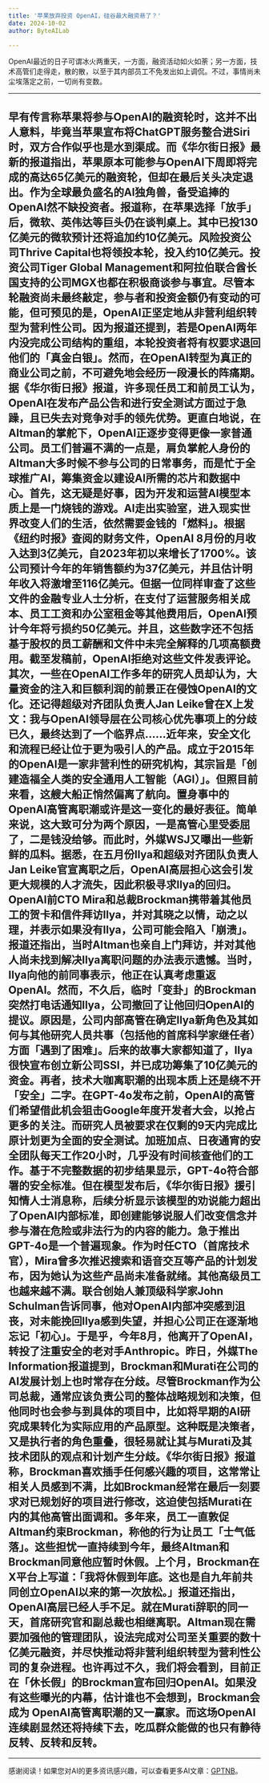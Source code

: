 ```yaml
---
title: '苹果放弃投资 OpenAI，硅谷最大融资悬了？'
date: 2024-10-02
author: ByteAILab

---
```


OpenAI最近的日子可谓冰火两重天，一方面，融资活动如火如荼；另一方面，技术高管们走得走，散的散，以至于其内部员工不免发出如上调侃。不过，事情尚未尘埃落定之前，一切尚有变数。

---
早有传言称苹果将参与OpenAI的融资轮时，这并不出人意料，毕竟当苹果宣布将ChatGPT服务整合进Siri时，双方合作似乎也是水到渠成。而《华尔街日报》最新的报道指出，苹果原本可能参与OpenAI下周即将完成的高达65亿美元的融资轮，但却在最后关头决定退出。作为全球最负盛名的AI独角兽，备受追捧的OpenAI然不缺投资者。报道称，在苹果选择「放手」后，微软、英伟达等巨头仍在谈判桌上。其中已投130亿美元的微软预计还将追加约10亿美元。风险投资公司Thrive Capital也将领投本轮，投入约10亿美元。投资公司Tiger Global Management和阿拉伯联合酋长国支持的公司MGX也都在积极商谈参与事宜。尽管本轮融资尚未最终敲定，参与者和投资金额仍有变动的可能，但可预见的是，OpenAI正坚定地从非营利组织转型为营利性公司。因为报道还提到，若是OpenAI两年内没完成公司结构的重组，本轮投资者将有权要求退回他们的「真金白银」。然而，在OpenAI转型为真正的商业公司之前，不可避免地会经历一段漫长的阵痛期。据《华尔街日报》报道，许多现任员工和前员工认为，OpenAI在发布产品公告和进行安全测试方面过于急躁，且已失去对竞争对手的领先优势。更直白地说，在Altman的掌舵下，OpenAI正逐步变得更像一家普通公司。员工们普遍不满的一点是，肩负掌舵人身份的Altman大多时候不参与公司的日常事务，而是忙于全球推广AI，筹集资金以建设AI所需的芯片和数据中心。首先，这无疑是好事，因为开发和运营AI模型本质上是一门烧钱的游戏。AI走出实验室，进入现实世界改变人们的生活，依然需要金钱的「燃料」。根据《纽约时报》查阅的财务文件，OpenAI 8月份的月收入达到3亿美元，自2023年初以来增长了1700%。该公司预计今年的年销售额约为37亿美元，并且估计明年收入将激增至116亿美元。但据一位同样审查了这些文件的金融专业人士分析，在支付了运营服务相关成本、员工工资和办公室租金等其他费用后，OpenAI预计今年将亏损约50亿美元。并且，这些数字还不包括基于股权的员工薪酬和文件中未完全解释的几项高额费用。截至发稿前，OpenAI拒绝对这些文件发表评论。其次，一些在OpenAI工作多年的研究人员却认为，大量资金的注入和巨额利润的前景正在侵蚀OpenAI的文化。还记得超级对齐团队负责人Jan Leike曾在X上发文：我与OpenAI领导层在公司核心优先事项上的分歧已久，最终达到了一个临界点……近年来，安全文化和流程已经让位于更为吸引人的产品。成立于2015年的OpenAI是一家非营利性的研究机构，其宗旨是「创建造福全人类的安全通用人工智能（AGI）」。但照目前来看，这艘大船正悄然偏离了航向。置身事中的OpenAI高管离职潮或许是这一变化的最好表征。简单来说，这大致可分为两个原因，一是高管心里受委屈了，二是钱没给够。而此时，外媒WSJ又曝出一些新鲜的瓜料。据悉，在五月份Ilya和超级对齐团队负责人Jan Leike官宣离职之后，OpenAI高层担心这会引发更大规模的人才流失，因此积极寻求Ilya的回归。OpenAI前CTO Mira和总裁Brockman携带着其他员工的贺卡和信件拜访Ilya，并对其晓之以情，动之以理，并表示如果没有Ilya，公司可能会陷入「崩溃」。报道还指出，当时Altman也亲自上门拜访，并对其他人尚未找到解决Ilya离职问题的办法表示遗憾。当时，Ilya向他的前同事表示，他正在认真考虑重返OpenAI。然而，不久后，临时「变卦」的Brockman突然打电话通知Ilya，公司撤回了让他回归OpenAI的提议。原因是，公司内部高管在确定Ilya新角色及其如何与其他研究人员共事（包括他的首席科学家继任者）方面「遇到了困难」。后来的故事大家都知道了，Ilya很快宣布创立新公司SSI，并已成功筹集了10亿美元的资金。再者，技术大咖离职潮的出现本质上还是绕不开「安全」二字。在GPT-4o发布之前，OpenAI的高管们希望借此机会狙击Google年度开发者大会，以抢占更多的关注。而研究人员被要求在仅剩的9天内完成比原计划更为全面的安全测试。加班加点、日夜通宵的安全团队每天工作20小时，几乎没有时间核查他们的工作。基于不完整数据的初步结果显示，GPT-4o符合部署的安全标准。但在模型发布后，《华尔街日报》援引知情人士消息称，后续分析显示该模型的劝说能力超出了OpenAI内部标准，即创建能够说服人们改变信念并参与潜在危险或非法行为的内容的能力。急于推出GPT-4o是一个普遍现象。作为时任CTO（首席技术官），Mira曾多次推迟搜索和语音交互等产品的计划发布，因为她认为这些产品尚未准备就绪。其他高级员工也越来越不满。联合创始人兼顶级科学家John Schulman告诉同事，他对OpenAI内部冲突感到沮丧，对未能挽回Ilya感到失望，并担心公司正在逐渐地忘记「初心」。于是乎，今年8月，他离开了OpenAI，转投了注重安全的老对手Anthropic。昨日，外媒The Information报道提到，Brockman和Murati在公司的AI发展计划上也时常存在分歧。尽管Brockman作为公司总裁，通常应该负责公司的整体战略规划和决策，但他同时也会参与到具体的项目中，比如将早期的AI研究成果转化为实际应用的产品原型。这种既是决策者，又是执行者的角色重叠，很轻易就让其与Murati及其技术团队的观点和计划产生分歧。《华尔街日报》报道称，Brockman喜欢插手任何感兴趣的项目，这常常让相关人员感到不满，比如Brockman经常在最后一刻要求对已规划好的项目进行修改，这迫使包括Murati在内的其他高管出面调和。多年来，员工一直敦促Altman约束Brockman，称他的行为让员工「士气低落」。这些担忧一直持续到今年，最终Altman和Brockman同意他应暂时休假。上个月，Brockman在X平台上写道：「我将休假到年底。这也是自九年前共同创立OpenAI以来的第一次放松。」报道还指出，OpenAI高层已经人手不足。就在Murati辞职的同一天，首席研究官和副总裁也相继离职。Altman现在需要加强他的管理团队，设法完成对公司至关重要的数十亿美元融资，并尽快推动将非营利组织转型为营利性公司的复杂进程。也许再过不久，我们将会看到，目前正在「休长假」的Brockman宣布回归OpenAI。如果没有这些曝光的内幕，估计谁也不会想到，Brockman会成为 OpenAI高管离职潮的又一赢家。而这场OpenAI连续剧显然还将持续下去，吃瓜群众能做的也只有静待反转、反转和反转。
---
---
感谢阅读！如果您对AI的更多资讯感兴趣，可以查看更多AI文章：[GPTNB](https://gptnb.com)。